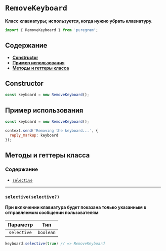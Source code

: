 # `RemoveKeyboard`

**Класс клавиатуры; используется, когда нужно убрать клавиатуру.**

```js
import { RemoveKeyboard } from 'puregram';
```

## Содержание

* [**Constructor**](#constructor)
* [**Пример использования**](#пример-использования)
* [**Методы и геттеры класса**](#методы-и-геттеры-класса)

## Constructor

```js
const keyboard = new RemoveKeyboard();
```

## Пример использования

```js
const keyboard = new RemoveKeyboard();

context.send('Removing the keyboard...', {
  reply_markup: keyboard
});
```

## Методы и геттеры класса

### Содержание

* [`selective`](#selectiveselective)

---

### `selective(selective?)`

**При включении клавиатура будет показана только указанным в отправляемом сообщении пользователям**

|  Параметр   |    Тип    |
| :---------: | :-------: |
| `selective` | `boolean` |

```ts
keyboard.selective(true) // => RemoveKeyboard
```